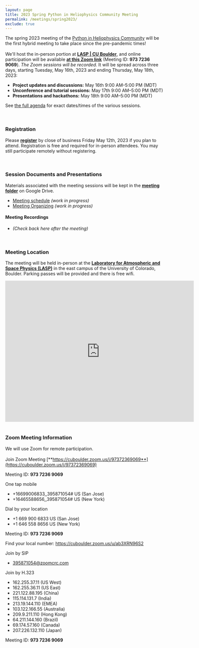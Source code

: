 ```yaml
---
layout: page
title: 2023 Spring Python in Heliophysics Community Meeting
permalink: /meetings/spring2023/
exclude: true
---
```


The spring 2023 meeting of the [Python in Heliophysics Community](http://heliopython.org) will be the first hybrid meeting to take place since the pre-pandemic times! 
<br><br>
We'll host the in-person portion at [**LASP \| CU Boulder**](https://goo.gl/maps/mMapAsmgsg7DCrfZ7), and online participation will be available [**at this Zoom link**](https://cuboulder.zoom.us/j/97372369069) (Meeting ID: **973 7236 9069**). _The Zoom sessions will be recorded._ It will be spread across three days, starting Tuesday, May 16th, 2023 and ending Thursday, May 18th, 2023:

 - **Project updates and discussions:** May 16th 9:00 AM–5:00 PM (MDT)
 - **Unconference and tutorial sessions:** May 17th 9:00 AM–5:00 PM (MDT)
 - **Presentations and hackathons:** May 18th 9:00 AM–5:00 PM (MDT)

See [the full agenda](https://docs.google.com/spreadsheets/d/1PdHCtgcVzr3kZg_jJxeZgvwjF1b7TbPO/edit?usp=sharing&ouid=111688094316717381127&rtpof=true&sd=true) for exact dates/times of the various sessions.
<br><br><br>
### Registration

Please [**register**](https://forms.gle/nEpkZkn9BWzzDwrv7) by close of business Friday May 12th, 2023 if you plan to attend.  Registration is free and required for in-person attendees.  You may still participate remotely without registering.
<br><br><br>

### Session Documents and Presentations

Materials associated with the meeting sessions will be kept in the [**meeting folder**](https://drive.google.com/drive/folders/1Gy2oquhdkkMfidRsf-WgjhnS7C5aIzuf?usp=sharing) on Google Drive.

 - [Meeting schedule](https://docs.google.com/spreadsheets/d/1PdHCtgcVzr3kZg_jJxeZgvwjF1b7TbPO/edit?usp=sharing&ouid=111688094316717381127&rtpof=true&sd=true) _(work in progress)_
 - [Meeting Organizing](https://docs.google.com/spreadsheets/d/1VXFATlx0AIqRTNiGQHHrE-BlZgM0d7Iu/edit?usp=share_link&ouid=105683901508483424618&rtpof=true&sd=true) _(work in progress)_

#### Meeting Recordings

 - _(Check back here after the meeting)_
<br><br><br>

### Meeting Location
The meeting will be held in-person at the [**Laboratory for Atmospheric and Space Physics (LASP)**](https://goo.gl/maps/mMapAsmgsg7DCrfZ7) in the east campus of the University of Colorado, Boulder. Parking passes will be provided and there is free wifi.
<iframe src="https://www.google.com/maps/embed?pb=!1m18!1m12!1m3!1d3055.977112804171!2d-105.2478674!3d40.008958799999995!2m3!1f0!2f0!3f0!3m2!1i1024!2i768!4f13.1!3m3!1m2!1s0x876bedc138bc2207%3A0x9f92aa579ccde89!2sLaboratory%20for%20Atmospheric%20and%20Space%20Physics!5e0!3m2!1sen!2sus!4v1678899163589!5m2!1sen!2sus" width="600" height="450" style="border:0;" allowfullscreen="" loading="lazy" referrerpolicy="no-referrer-when-downgrade"></iframe>
<br><br>

### Zoom Meeting Information
We will use Zoom for remote participation.
<br><br>
Join Zoom Meeting
[**https://cuboulder.zoom.us/j/97372369069**](https://cuboulder.zoom.us/j/97372369069)

Meeting ID: **973 7236 9069**

One tap mobile
 - +16699006833,,395871054# US (San Jose)
 - +16465588656,,395871054# US (New York)

Dial by your location
 - +1 669 900 6833 US (San Jose)
 - +1 646 558 8656 US (New York)

Meeting ID: **973 7236 9069**

Find your local number: https://cuboulder.zoom.us/u/ab3XRN96S2

Join by SIP
 - 395871054@zoomcrc.com

Join by H.323
 - 162.255.37.11 (US West)
 - 162.255.36.11 (US East)
 - 221.122.88.195 (China)
 - 115.114.131.7 (India)
 - 213.19.144.110 (EMEA)
 - 103.122.166.55 (Australia)
 - 209.9.211.110 (Hong Kong)
 - 64.211.144.160 (Brazil)
 - 69.174.57.160 (Canada)
 - 207.226.132.110 (Japan)

Meeting ID: **973 7236 9069**


